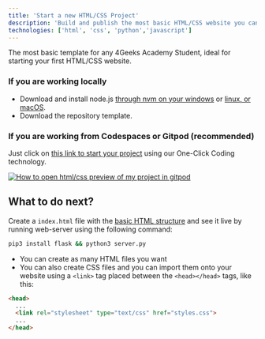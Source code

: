 ```yaml
---
title: 'Start a new HTML/CSS Project'
description: 'Build and publish the most basic HTML/CSS website you can build'
technologies: ['html', 'css', 'python','javascript']
---
```


The most basic template for any 4Geeks Academy Student, ideal for starting your first HTML/CSS website.

### If you are **working locally**

- Download and install node.js [through nvm on your windows](https://4geeks.com/how-to/nvm-install-windows) or [linux, or macOS](https://4geeks.com/how-to/install-node-nvm-mac-osx).
- Download the repository template.  

### If you are working from Codespaces or Gitpod (recommended)

Just click on [this link to start your project](https://s.4geeks.com/start?repo=https://github.com/4GeeksAcademy/html-hello.git) using our One-Click Coding technology.

[![How to open html/css preview of my project in gitpod](https://github.com/4GeeksAcademy/Templates-Boilerplates/blob/master/static/img/hello-html-intro.png?raw=true)](https://youtu.be/dfbDCMu_p-0)

## What to do next?

Create a `index.html` file with the [basic HTML structure](http://content.breatheco.de/lesson/what-is-html-learn-html#page-structure) and see it live by running web-server using the following command:

```bash
pip3 install flask && python3 server.py
```

- You can create as many HTML files you want
- You can also create CSS files and you can import them onto your website using a `<link>` tag placed between the `<head></head>` tags, like this:

```html
<head>
  ...
  <link rel="stylesheet" type="text/css" href="styles.css">
  ...
</head>
```
